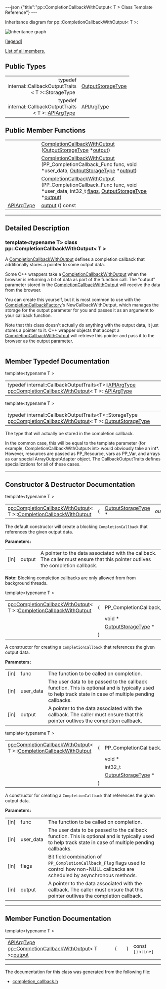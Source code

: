 ---json {"title":"pp::CompletionCallbackWithOutput&lt; T &gt; Class Template Reference"} ---

Inheritance diagram for pp::CompletionCallbackWithOutput&lt; T &gt;:

![Inheritance graph](/docs/native-client/pepper_beta/cpp/classpp_1_1_completion_callback_with_output__inherit__graph.png)

<span class="legend">\[[legend](/docs/native-client/pepper_beta/cpp/graph_legend/)\]</span>

[List of all members.](/docs/native-client/pepper_beta/cpp/classpp_1_1_completion_callback_with_output-members/)

## Public Types

<table><tbody><tr class="odd"><td style="text-align: right;">typedef<br />
internal::CallbackOutputTraits<br />
&lt; T &gt;::StorageType </td><td><a href="/docs/native-client/pepper_beta/cpp/classpp_1_1_completion_callback_with_output#a333f3b00a9f6549b3b70291787f31459" class="el">OutputStorageType</a></td></tr><tr class="even"><td style="text-align: right;">typedef<br />
internal::CallbackOutputTraits<br />
&lt; T &gt;::<a href="/docs/native-client/pepper_beta/cpp/classpp_1_1_completion_callback_with_output#aca381518bda2f9cb12c4ddc725da91ce" class="el">APIArgType</a> </td><td><a href="/docs/native-client/pepper_beta/cpp/classpp_1_1_completion_callback_with_output#aca381518bda2f9cb12c4ddc725da91ce" class="el">APIArgType</a></td></tr></tbody></table>

## Public Member Functions

<table><tbody><tr class="odd"><td style="text-align: right;"> </td><td><a href="/docs/native-client/pepper_beta/cpp/classpp_1_1_completion_callback_with_output#a29dd26e95218dce78e2475f29ea669cb" class="el">CompletionCallbackWithOutput</a> (<a href="/docs/native-client/pepper_beta/cpp/classpp_1_1_completion_callback_with_output#a333f3b00a9f6549b3b70291787f31459" class="el">OutputStorageType</a> *<a href="/docs/native-client/pepper_beta/cpp/classpp_1_1_completion_callback_with_output#a8fac51ce72828752c025ca888897f2ef" class="el">output</a>)</td></tr><tr class="even"><td style="text-align: right;"> </td><td><a href="/docs/native-client/pepper_beta/cpp/classpp_1_1_completion_callback_with_output#a36bc9e5fd9e8d503020fe338b8b9802e" class="el">CompletionCallbackWithOutput</a> (PP_CompletionCallback_Func func, void *user_data, <a href="/docs/native-client/pepper_beta/cpp/classpp_1_1_completion_callback_with_output#a333f3b00a9f6549b3b70291787f31459" class="el">OutputStorageType</a> *<a href="/docs/native-client/pepper_beta/cpp/classpp_1_1_completion_callback_with_output#a8fac51ce72828752c025ca888897f2ef" class="el">output</a>)</td></tr><tr class="odd"><td style="text-align: right;"> </td><td><a href="/docs/native-client/pepper_beta/cpp/classpp_1_1_completion_callback_with_output#a311725af061d86e58cc89a588fa542f9" class="el">CompletionCallbackWithOutput</a> (PP_CompletionCallback_Func func, void *user_data, int32_t <a href="/docs/native-client/pepper_beta/cpp/classpp_1_1_completion_callback#a60e466572fe7de362969dd41179c971f" class="el">flags</a>, <a href="/docs/native-client/pepper_beta/cpp/classpp_1_1_completion_callback_with_output#a333f3b00a9f6549b3b70291787f31459" class="el">OutputStorageType</a> *<a href="/docs/native-client/pepper_beta/cpp/classpp_1_1_completion_callback_with_output#a8fac51ce72828752c025ca888897f2ef" class="el">output</a>)</td></tr><tr class="even"><td style="text-align: right;"><a href="/docs/native-client/pepper_beta/cpp/classpp_1_1_completion_callback_with_output#aca381518bda2f9cb12c4ddc725da91ce" class="el">APIArgType</a> </td><td><a href="/docs/native-client/pepper_beta/cpp/classpp_1_1_completion_callback_with_output#a8fac51ce72828752c025ca888897f2ef" class="el">output</a> () const</td></tr></tbody></table>

---

<span id="details" class="anchor" style="margin: 0;"></span>

## Detailed Description

### template&lt;typename T&gt; class pp::CompletionCallbackWithOutput&lt; T &gt;

A <a href="/docs/native-client/pepper_beta/cpp/classpp_1_1_completion_callback_with_output/" class="el" title="A CompletionCallbackWithOutput defines a completion callback that additionally stores a pointer to so...">CompletionCallbackWithOutput</a> defines a completion callback that additionally stores a pointer to some output data.

Some C++ wrappers take a <a href="/docs/native-client/pepper_beta/cpp/classpp_1_1_completion_callback_with_output/" class="el" title="A CompletionCallbackWithOutput defines a completion callback that additionally stores a pointer to so...">CompletionCallbackWithOutput</a> when the browser is returning a bit of data as part of the function call. The "output" parameter stored in the <a href="/docs/native-client/pepper_beta/cpp/classpp_1_1_completion_callback_with_output/" class="el" title="A CompletionCallbackWithOutput defines a completion callback that additionally stores a pointer to so...">CompletionCallbackWithOutput</a> will receive the data from the browser.

You can create this yourself, but it is most common to use with the <a href="/docs/native-client/pepper_beta/cpp/classpp_1_1_completion_callback_factory/" class="el" title="CompletionCallbackFactory&lt;T&gt; may be used to create CompletionCallback objects that are bound to membe...">CompletionCallbackFactory</a>'s NewCallbackWithOutput, which manages the storage for the output parameter for you and passes it as an argument to your callback function.

Note that this class doesn't actually do anything with the output data, it just stores a pointer to it. C++ wrapper objects that accept a <a href="/docs/native-client/pepper_beta/cpp/classpp_1_1_completion_callback_with_output/" class="el" title="A CompletionCallbackWithOutput defines a completion callback that additionally stores a pointer to so...">CompletionCallbackWithOutput</a> will retrieve this pointer and pass it to the browser as the output parameter.

---

## Member Typedef Documentation

<span id="aca381518bda2f9cb12c4ddc725da91ce" class="anchor" style="margin: 0;"></span>

template&lt;typename T &gt;

<table><tbody><tr class="odd"><td>typedef internal::CallbackOutputTraits&lt;T&gt;::<a href="/docs/native-client/pepper_beta/cpp/classpp_1_1_completion_callback_with_output#aca381518bda2f9cb12c4ddc725da91ce" class="el">APIArgType</a> <a href="/docs/native-client/pepper_beta/cpp/classpp_1_1_completion_callback_with_output/" class="el">pp::CompletionCallbackWithOutput</a>&lt; T &gt;::<a href="/docs/native-client/pepper_beta/cpp/classpp_1_1_completion_callback_with_output#aca381518bda2f9cb12c4ddc725da91ce" class="el">APIArgType</a></td></tr></tbody></table>

<span id="a333f3b00a9f6549b3b70291787f31459" class="anchor" style="margin: 0;"></span>

template&lt;typename T &gt;

<table><tbody><tr class="odd"><td>typedef internal::CallbackOutputTraits&lt;T&gt;::StorageType <a href="/docs/native-client/pepper_beta/cpp/classpp_1_1_completion_callback_with_output/" class="el">pp::CompletionCallbackWithOutput</a>&lt; T &gt;::<a href="/docs/native-client/pepper_beta/cpp/classpp_1_1_completion_callback_with_output#a333f3b00a9f6549b3b70291787f31459" class="el">OutputStorageType</a></td></tr></tbody></table>

The type that will actually be stored in the completion callback.

In the common case, this will be equal to the template parameter (for example, CompletionCallbackWithOutput&lt;int&gt; would obviously take an int\*. However, resources are passed as PP_Resource, vars as PP_Var, and arrays as our special ArrayOutputAdapter object. The CallbackOutputTraits defines specializations for all of these cases.

---

## Constructor & Destructor Documentation

<span id="a29dd26e95218dce78e2475f29ea669cb" class="anchor" style="margin: 0;"></span>

template&lt;typename T &gt;

<table><tbody><tr class="odd"><td><a href="/docs/native-client/pepper_beta/cpp/classpp_1_1_completion_callback_with_output/" class="el">pp::CompletionCallbackWithOutput</a>&lt; T &gt;::<a href="/docs/native-client/pepper_beta/cpp/classpp_1_1_completion_callback_with_output/" class="el">CompletionCallbackWithOutput</a></td><td>(</td><td><a href="/docs/native-client/pepper_beta/cpp/classpp_1_1_completion_callback_with_output#a333f3b00a9f6549b3b70291787f31459" class="el">OutputStorageType</a> * </td><td><em>output</em></td><td>)</td><td><code> [inline]</code></td></tr></tbody></table>

The default constructor will create a blocking `CompletionCallback` that references the given output data.

**Parameters:**

<table><tbody><tr class="odd"><td>[in]</td><td>output</td><td>A pointer to the data associated with the callback. The caller must ensure that this pointer outlives the completion callback.</td></tr></tbody></table>

**Note:** Blocking completion callbacks are only allowed from from background threads.

<span id="a36bc9e5fd9e8d503020fe338b8b9802e" class="anchor" style="margin: 0;"></span>

template&lt;typename T &gt;

<table><tbody><tr class="odd"><td><a href="/docs/native-client/pepper_beta/cpp/classpp_1_1_completion_callback_with_output/" class="el">pp::CompletionCallbackWithOutput</a>&lt; T &gt;::<a href="/docs/native-client/pepper_beta/cpp/classpp_1_1_completion_callback_with_output/" class="el">CompletionCallbackWithOutput</a></td><td>(</td><td>PP_CompletionCallback_Func </td><td><em>func</em>,</td></tr><tr class="even"><td></td><td></td><td>void * </td><td><em>user_data</em>,</td></tr><tr class="odd"><td></td><td></td><td><a href="/docs/native-client/pepper_beta/cpp/classpp_1_1_completion_callback_with_output#a333f3b00a9f6549b3b70291787f31459" class="el">OutputStorageType</a> * </td><td><em>output</em> </td></tr><tr class="even"><td></td><td>)</td><td></td><td><code> [inline]</code></td></tr></tbody></table>

A constructor for creating a `CompletionCallback` that references the given output data.

**Parameters:**

<table><tbody><tr class="odd"><td>[in]</td><td>func</td><td>The function to be called on completion.</td></tr><tr class="even"><td>[in]</td><td>user_data</td><td>The user data to be passed to the callback function. This is optional and is typically used to help track state in case of multiple pending callbacks.</td></tr><tr class="odd"><td>[in]</td><td>output</td><td>A pointer to the data associated with the callback. The caller must ensure that this pointer outlives the completion callback.</td></tr></tbody></table>

<span id="a311725af061d86e58cc89a588fa542f9" class="anchor" style="margin: 0;"></span>

template&lt;typename T &gt;

<table><tbody><tr class="odd"><td><a href="/docs/native-client/pepper_beta/cpp/classpp_1_1_completion_callback_with_output/" class="el">pp::CompletionCallbackWithOutput</a>&lt; T &gt;::<a href="/docs/native-client/pepper_beta/cpp/classpp_1_1_completion_callback_with_output/" class="el">CompletionCallbackWithOutput</a></td><td>(</td><td>PP_CompletionCallback_Func </td><td><em>func</em>,</td></tr><tr class="even"><td></td><td></td><td>void * </td><td><em>user_data</em>,</td></tr><tr class="odd"><td></td><td></td><td>int32_t </td><td><em>flags</em>,</td></tr><tr class="even"><td></td><td></td><td><a href="/docs/native-client/pepper_beta/cpp/classpp_1_1_completion_callback_with_output#a333f3b00a9f6549b3b70291787f31459" class="el">OutputStorageType</a> * </td><td><em>output</em> </td></tr><tr class="odd"><td></td><td>)</td><td></td><td><code> [inline]</code></td></tr></tbody></table>

A constructor for creating a `CompletionCallback` that references the given output data.

**Parameters:**

<table><tbody><tr class="odd"><td>[in]</td><td>func</td><td>The function to be called on completion.</td></tr><tr class="even"><td>[in]</td><td>user_data</td><td>The user data to be passed to the callback function. This is optional and is typically used to help track state in case of multiple pending callbacks.</td></tr><tr class="odd"><td>[in]</td><td>flags</td><td>Bit field combination of <code>PP_CompletionCallback_Flag</code> flags used to control how non-NULL callbacks are scheduled by asynchronous methods.</td></tr><tr class="even"><td>[in]</td><td>output</td><td>A pointer to the data associated with the callback. The caller must ensure that this pointer outlives the completion callback.</td></tr></tbody></table>

---

## Member Function Documentation

<span id="a8fac51ce72828752c025ca888897f2ef" class="anchor" style="margin: 0;"></span>

template&lt;typename T &gt;

<table><tbody><tr class="odd"><td><a href="/docs/native-client/pepper_beta/cpp/classpp_1_1_completion_callback_with_output#aca381518bda2f9cb12c4ddc725da91ce" class="el">APIArgType</a> <a href="/docs/native-client/pepper_beta/cpp/classpp_1_1_completion_callback_with_output/" class="el">pp::CompletionCallbackWithOutput</a>&lt; T &gt;::<a href="/docs/native-client/pepper_beta/cpp/classpp_1_1_completion_callback_with_output#a8fac51ce72828752c025ca888897f2ef" class="el">output</a></td><td>(</td><td></td><td>)</td><td>const<code> [inline]</code></td></tr></tbody></table>

---

The documentation for this class was generated from the following file:

- <a href="/docs/native-client/pepper_beta/cpp/completion__callback_8h/" class="el">completion_callback.h</a>
